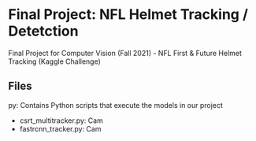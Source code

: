 # Final Project: NFL Helmet Tracking / Detetction
Final Project for Computer Vision (Fall 2021) - NFL First &amp; Future Helmet Tracking (Kaggle Challenge)

## Files
py: Contains Python scripts that execute the models in our project
- csrt_multitracker.py: Cam
- fastrcnn_tracker.py: Cam
